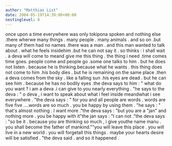 ```yaml
---
author: "Matthias List"
date: 2004-05-19T14:39:00+00:00
nestinglevel: 0
---
```

once upon a time everywhere was only tokipona spoken and nothing else .there wherwe many things . many people . many animals . and so on .but many of them had no names .there was a man . and this man wanted to talk about . what he feels insidehim .but he can not say it . so thinks : i shall wait . a deva will come to meand give me this thing . the thing i need .time comes time goes. people come and people go .some one talks to him . but he does not listen . because he is thinking.because what he wants . this thing does not come to him .his body dies . but he is remaining on the same place .then a deva comes from the sky . like a falling sun .his eyes are dead . but he can see him . because he has no bodily eyes .the deva says to him : " what do you want ? i am a deva .i can give to you nearly everything . "he says to the deva : " o deva , i want to speak about what i feel inside meandwhat i see everywhere . "the deva says : " for you and all people are words . words are five five ....words are so much . you be happy by using them . "he says : " that's almost nothing . I want more ."the deva says : "but you are a "jan" and nothing more . you be happy with it"the jan says : "I can not ."the deva says : "so be it . because you are thinking so much , i give youthe name manu . you shall become the father of mankind.""you will leave this place . you will live in a new world . you will forgetall this things . maybe your hearts desire will be satisfied . "the deva said . and so it happened .